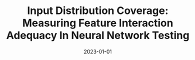 ---
title: "Input Distribution Coverage: Measuring Feature Interaction Adequacy In Neural Network Testing"
date: 2023-01-01
venue: ""
paperurl: https://doi.org/10.1145/3576040
authors: "Swaroopa Dola, Matthew B Dwyer and Mary Lou Soffa"
---